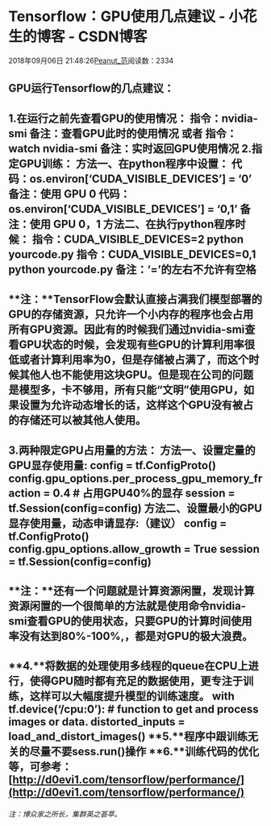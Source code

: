 
# Tensorflow：GPU使用几点建议 - 小花生的博客 - CSDN博客


2018年09月06日 21:48:26[Peanut_范](https://me.csdn.net/u013841196)阅读数：2334



## GPU运行Tensorflow的几点建议：
**1.在运行之前先查看GPU的使用情况：**
指令：nvidia-smi  备注：查看GPU此时的使用情况
或者
指令：watch nvidia-smi    备注：实时返回GPU使用情况
**2.指定GPU训练：**
方法一、在python程序中设置：
代码：os.environ[‘CUDA_VISIBLE_DEVICES’] = ‘0’   备注：使用 GPU 0
代码：os.environ[‘CUDA_VISIBLE_DEVICES’] = ‘0,1’   备注：使用 GPU 0，1
方法二、在执行python程序时候：
指令：CUDA_VISIBLE_DEVICES=2 python yourcode.py
指令：CUDA_VISIBLE_DEVICES=0,1 python yourcode.py
**备注：**‘=’的左右不允许有空格
---
**注：**TensorFlow会默认直接占满我们模型部署的GPU的存储资源，只允许一个小内存的程序也会占用所有GPU资源。因此有的时候我们通过nvidia-smi查看GPU状态的时候，会发现有些GPU的计算利用率很低或者计算利用率为0，但是存储被占满了，而这个时候其他人也不能使用这块GPU。但是现在公司的问题是模型多，卡不够用，所有只能“文明”使用GPU，如果设置为允许动态增长的话，这样这个GPU没有被占的存储还可以被其他人使用。
---
**3.两种限定GPU占用量的方法：**
方法一、设置定量的GPU显存使用量:
config = tf.ConfigProto()
config.gpu_options.per_process_gpu_memory_fraction = 0.4 \# 占用GPU40%的显存
session = tf.Session(config=config)
方法二、设置最小的GPU显存使用量，动态申请显存:（建议）
config = tf.ConfigProto()
config.gpu_options.allow_growth = True
session = tf.Session(config=config)
---
**注：**还有一个问题就是计算资源闲置，发现计算资源闲置的一个很简单的方法就是使用命令nvidia-smi查看GPU的使用状态，只要GPU的计算时间使用率没有达到80%-100%,，都是对GPU的极大浪费。
---
**4.**将数据的处理使用多线程的queue在CPU上进行，使得GPU随时都有充足的数据使用，更专注于训练，这样可以大幅度提升模型的训练速度。
**with tf.device(‘/cpu:0’):**
\# function to get and process images or data.
distorted_inputs = load_and_distort_images()
**5.**程序中跟训练无关的尽量不要sess.run()操作
**6.**训练代码的优化等，可参考：
[http://d0evi1.com/tensorflow/performance/](http://d0evi1.com/tensorflow/performance/)
---

###### 注：博众家之所长，集群英之荟萃。

